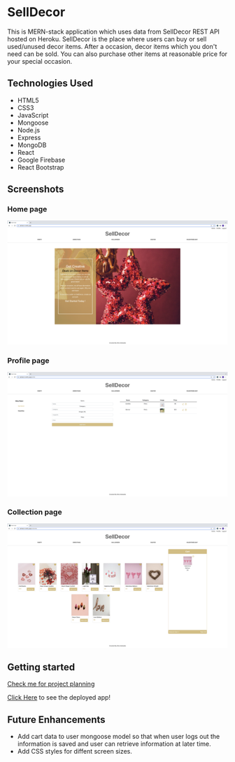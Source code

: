 # SellDecor

This is MERN-stack application which uses data from SellDecor REST API hosted on Heroku.  SellDecor is the place where users can buy or sell used/unused decor items. After a occasion, decor items which you don't need can be sold. You can also purchase other items at reasonable price for your special occasion.


## Technologies Used

- HTML5
- CSS3
- JavaScript
- Mongoose
- Node.js
- Express
- MongoDB
- React
- Google Firebase
- React Bootstrap 


## Screenshots
### Home page
![Image of Home page](./screenshots/selldecor-home.png)

### Profile page
![Image of Profile page](./screenshots/selldecor-profile.png)

### Collection page
![Image of collection page](./screenshots/selldecor-collection.png)


## Getting started
[Check me for project planning](https://trello.com/b/pzdGyjrB/selldecor)

[Click Here](https://selldecor.netlify.app/) to see the deployed app!

## Future Enhancements

- Add cart data to user mongoose model so that when user logs out  the information is saved and user can retrieve information at later time.
- Add CSS styles for diffent screen sizes.



 